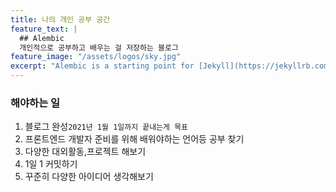```yaml
---
title: 나의 개인 공부 공간
feature_text: |
  ## Alembic
  개인적으로 공부하고 배우는 걸 저장하는 블로그
feature_image: "/assets/logos/sky.jpg"
excerpt: "Alembic is a starting point for [Jekyll](https://jekyllrb.com/) projects. Rather than starting from scratch, this boilerplate is designed to get the ball rolling immediately. Install it, configure it, tweak it, push it."
---
```



### 해야하는 일

1. 블로그 완성`2021년 1월 1일까지 끝내는게 목표`
2. 프론트엔드 개발자 준비를 위해 배워야하는 언어등 공부 찾기
3. 다양한 대외활동,프로젝트 해보기
4. 1일 1 커밋하기
5. 꾸준히 다양한 아이디어 생각해보기 
